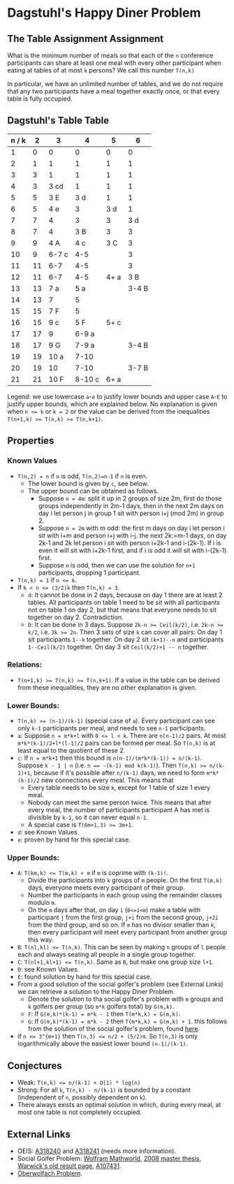 # Dagstuhl's Happy Diner Problem

## The Table Assignment Assignment

What is the minimum number of meals so that each of the `n` conference participants can share at least one meal with every other participant when eating at tables of at most `k` persons? We call this number `T(n,k)`

In particular, we have an unlimited number of tables, and we do not require that any two participants have a meal together exactly once, or that every table is fully occupied.

## Dagstuhl's Table Table

| n / k |  2  |  3    |  4    |  5    |  6
|-------|-----|-------|-------|-------|-------
|   1   |  0  |  0    |  0    |  0    |  0
|   2   |  1  |  1    |  1    |  1    |  1
|   3   |  3  |  1    |  1    |  1    |  1
|   4   |  3  |  3  cd|  1    |  1    |  1
|   5   |  5  |  3   E|  3  d |  1    |  1
|   6   |  5  |  4  e |  3    |  3  d |  1
|   7   |  7  |  4    |  3    |  3    |  3  d
|   8   |  7  |  4    |  3   B|  3    |  3  
|   9   |  9  |  4   A|  4  c |  3   C|  3  
|   10  |  9  | 6-7 c |  4-5  |       |  3   
|   11  | 11  | 6-7   |  4-5  |       |  3
|   12  | 11  | 6-7   |  4-5  |  4+ a |  3  B
|   13  | 13  | 7   a |  5  a |       |  3-4 B
|   14  | 13  | 7     |  5    |       |  
|   15  | 15  | 7    F|  5    |       |  
|   16  | 15  | 9   c |  5   F|  5+ c |  
|   17  | 17  | 9     | 6-9 a |       |  
|   18  | 17  | 9    G| 7-9 a |       |  3-4 B
|   19  | 19  | 10  a |7-10   |       |  
|   20  | 19  | 10    |7-10   |       |  3-7 B
|   21  | 21  | 10   F|8-10 c |  6+ a |  

Legend: we use lowercase `a`-`e` to justify lower bounds and upper case `A`-`E` to justify upper bounds, which are explained below. 
No explanation is given when `n <= k` or `k = 2` or the value can be derived from the inequalities `T(n+1,k) >= T(n,k) >= T(n,k+1)`.

## Properties

### Known Values
* `T(n,2) = n` if `n` is odd, `T(n,2)=n-1` if `n` is even.
  * The lower bound is given by `c`, see below. 
  * The upper bound can be obtained as follows.
    * Suppose `n = 4m`: split it up in 2 groups of size 2m, first do those groups independently in 2m-1 days, then in the next 2m days on day i let person j in group 1 sit with person i+j (mod 2m) in group 2.
    * Suppose `n = 2m` with m odd:
      the first m days on day i let person i sit with i+m and person i+j with i-j.
      the next 2k:=m-1 days, on day 2k-1 and 2k let person i sit with person i+2k-1 and i-(2k-1). If i is even it will sit with i+2k-1 first, and if i is odd it will sit with i-(2k-1) first.
    * Suppose `n` is odd, then we can use the solution for `n+1` participants, dropping 1 participant.
* `T(n,k) = 1` if `n <= k`.
* If `k < n <= (3/2)k` then `T(n,k) = 3`.
  * `d`: It cannot be done in 2 days, because on day 1 there are at least 2 tables. All participants on table 1 need to be sit with all participants not on table 1 on day 2, but that means that everyone needs to sit together on day 2. Contradiction.
  * `D`: It can be done in 3 days. Suppose `2k-n >= Ceil(k/2)`, i.e. `2k-n >= k/2`, i.e. `3k >= 2n`.
    Then 3 sets of size `k` can cover all pairs: 
    On day 1 sit participants `1--k` together.
    On day 2 sit `(k+1)--n` and participants `1--Ceil(k/2)` together.
    On day 3 sit `Ceil(k/2)+1 -- n` together.

### Relations:
* `T(n+1,k) >= T(n,k) >= T(n,k+1)`. If a value in the table can be derived from these inequalities, they are no other explanation is given.


### Lower Bounds:
* `T(n,k) >= (n-1)/(k-1)` (special case of `a`). Every participant can see only `k-1` participants per meal, and needs to see `n-1` participants.
* `a`: Suppose `n = m*k+l` with `0 <= l < k`.
  There are `n(n-1)/2` pairs. 
  At most `m*k*(k-1)/2+l*(l-1)/2` pairs can be formed per meal.
  So `T(n,k)` is at least equal to the quotient of these 2.
* `c`: If `n = m*k+1` then this bound is `n(n-1)/(m*k*(k-1)) = n/(k-1)`. 
  Suppose `k - 1 | n` (i.e. `n == -(k-1) mod k(k-1)`). Then
  `T(n,k) >= n/(k-1)+1`, because if it's possible after `n/(k-1)` days, we need to form `m*k*(k-1)/2` new connections every meal. This means that
  * Every table needs to be size `k`, except for 1 table of size 1 every meal.
  * Nobody can meet the same person twice.
  This means that after every meal, the number of participants participant A has met is divisible by `k-1`, so it can never equal `n-1`.
  * A special case is `T(6m+1,3) >= 3m+1`.
* `d`: see Known Values.
* `e`: proven by hand for this special case.

### Upper Bounds:
* `A`: `T(km,k) <= T(m,k) + m` if `m` is coprime with `(k-1)!`.
  * Divide the participants into `k` groups of `m` people. On the first `T(m,k)` days, everyone meets every participant of their group.
  * Number the participants in each group using the remainder classes modulo `m`.
  * On the `m` days after that, on day `i` (`0<=i<m`) make a table with participant `j` from the first group, `j+i` from the second group, `j+2i` from the third group, and so on. If `m` has no divisor smaller than `k`, then every participant will meet every participant from another group this way.
* `B`: `T(nl,kl) <= T(n,k)`. This can be seen by making `n` groups of `l` people each and always seating all people in a single group together.
* `C`: `T(nl+1,kl+1) <= T(n,k)`. Same as `B`, but make one group size `l+1`.
* `D`: see Known Values.
* `E`: found solution by hand for this special case.
* From a good solution of the social golfer's problem (see External Links) we can retrieve a solution to the Happy Diner Problem. 
  * Denote the solution to tha social golfer's problem with `m` groups and `k` golfers per group (so `m*k` golfers total) by `G(m,k)`.
  * `F`: If `G(m,k)*(k-1) = m*k - 1` then `T(m*k,k) = G(m,k)`.
  * `G`: If `G(m,k)*(k-1) = m*k - 2` then `T(m*k,k) = G(m,k) + 1`.
this follows from the solution of the social golfer's problem, found [here](http://web.archive.org/web/20050308115423/http://www.icparc.ic.ac.uk/~wh/golf/).
* if `n <= 3^{m+1}` then `T(n,3) <= n/2 + (5/2)m`. So `T(n,3)` is only logarithmically above the easiest lower bound `(n-1)/(k-1)`.


## Conjectures

* Weak: `T(n,k) <= n/(k-1) + O(1) * log(n)`
* Strong: For all `k`, `T(n,k) - n/(k-1)` is bounded by a constant (independent of `n`, possibly dependent on `k`).
* There always exists an optimal solution in which, during every meal, at most one table is not completely occupied.


## External Links

* OEIS: [A318240](https://oeis.org/draft/A318240) and [A318241](https://oeis.org/draft/A318241) (needs more information).
* Social Golfer Problem: [Wolfram Mathworld](http://mathworld.wolfram.com/SocialGolferProblem.html), [2008 master thesis](https://www.metalevel.at/sgp/), [Warwick's old result page](http://web.archive.org/web/20050308115423/http://www.icparc.ic.ac.uk/~wh/golf/), [A107431](https://oeis.org/A107431).
* [Oberwolfach Problem](http://facultyweb.kennesaw.edu/shollid4/oberwolfach.php).



